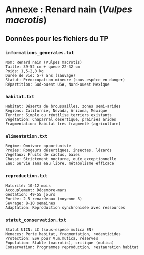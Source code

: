# Annexe : Renard nain (*Vulpes macrotis*)

## Données pour les fichiers du TP

### `informations_generales.txt`
```
Nom: Renard nain (Vulpes macrotis)
Taille: 39-52 cm + queue 22-32 cm
Poids: 1,5-2,8 kg
Durée de vie: 5-7 ans (sauvage)
Statut: Préoccupation mineure (sous-espèce en danger)
Répartition: Sud-ouest USA, Nord-ouest Mexique
```

### `habitat.txt`
```
Habitat: Déserts de broussailles, zones semi-arides
Régions: Californie, Nevada, Arizona, Mexique
Terrier: Simple ou réutilise terriers existants
Végétation: Chaparral désertique, prairies arides
Fragmentation: Habitat très fragmenté (agriculture)
```

### `alimentation.txt`
```
Régime: Omnivore opportuniste
Proies: Rongeurs désertiques, insectes, lézards
Végétaux: Fruits de cactus, baies
Chasse: Strictement nocturne, ouïe exceptionnelle
Eau: Survie sans eau libre, métabolisme efficace
```

### `reproduction.txt`
```
Maturité: 10-12 mois
Accouplement: Décembre-mars
Gestation: 49-55 jours
Portée: 2-5 renardeaux (moyenne 3)
Sevrage: 8-10 semaines
Adaptation: Reproduction synchronisée avec ressources
```

### `statut_conservation.txt`
```
Statut UICN: LC (sous-espèce mutica EN)
Menaces: Perte habitat, fragmentation, rodenticides
Protection: ESA pour V.m.mutica, réserves
Population: Stable (macrotis), critique (mutica)
Conservation: Programmes reproduction, restauration habitat
```